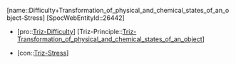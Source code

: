 ﻿---
type: TrizContradiction
aliases:
- Difficulty+Transformation_of_physical_and_chemical_states_of_an_object-Stress
license: CC BY-SA 4.0
copyright: https://github.com/SpocWeb
IsDeleted: false
IsReadOnly: false
Confidential: public
tags: 
- Triz/Contradiction
---
[name::Difficulty+Transformation_of_physical_and_chemical_states_of_an_object-Stress]
[SpocWebEntityId::26442]
+ [pro::[Triz-Difficulty](tech/Triz/Parameter/Triz-Difficulty.md)]
[Triz-Principle::[Triz-Transformation_of_physical_and_chemical_states_of_an_object](tech/Triz/Principle/Triz-Transformation_of_physical_and_chemical_states_of_an_object.md)]
- [con::[Triz-Stress](tech/Triz/Parameter/Triz-Stress.md)]

